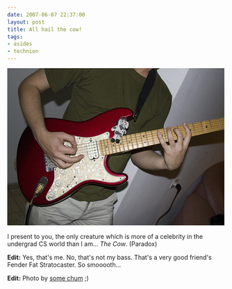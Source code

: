 ```yaml
---
date: 2007-06-07 22:37:00
layout: post
title: All hail the cow!
tags:
- asides
- technion
---
```


[![Paradox the cow](/assets/images/2007/06/534994007_ef57770ac3.jpg)](http://www.flickr.com/photos/paradox_the_cow/)  

I present to you, the only creature which is more of a celebrity in the
undergrad CS world than I am... _The Cow_. (Paradox)  
  
**Edit:** Yes, that's me. No, that's not my bass. That's a very good friend's
Fender Fat Stratocaster. So smooooth...  
  
**Edit:** Photo by [some chum](http://flickr.com/photos/talgoldman) ;)
